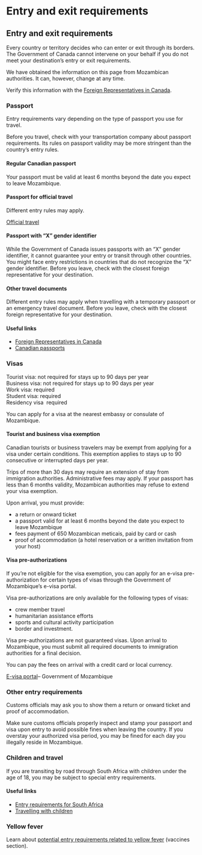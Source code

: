 # Entry and exit requirements

## Entry and exit requirements

Every country or territory decides who can enter or exit through its borders. The Government of Canada cannot intervene on your behalf if you do not meet your destination’s entry or exit requirements.

We have obtained the information on this page from Mozambican authorities. It can, however, change at any time.

Verify this information with the [Foreign Representatives in Canada](https://www.international.gc.ca/protocol-protocole/reps.aspx?lang=eng).

### Passport

Entry requirements vary depending on the type of passport you use for travel.

Before you travel, check with your transportation company about passport requirements. Its rules on passport validity may be more stringent than the country’s entry rules.

#### Regular Canadian passport

Your passport must be valid at least 6 months beyond the date you expect to leave Mozambique.

#### Passport for official travel

Different entry rules may apply.

[Official travel](https://www.canada.ca/en/immigration-refugees-citizenship/services/canadian-passports/official-travel.html)

#### Passport with “X” gender identifier

While the Government of Canada issues passports with an “X” gender identifier, it cannot guarantee your entry or transit through other countries. You might face entry restrictions in countries that do not recognize the “X” gender identifier. Before you leave, check with the closest foreign representative for your destination.

#### Other travel documents

Different entry rules may apply when travelling with a temporary passport or an emergency travel document. Before you leave, check with the closest foreign representative for your destination.

#### Useful links

* [Foreign Representatives in Canada](https://www.international.gc.ca/protocol-protocole/reps.aspx?lang=eng)
* [Canadian passports](http://www.canada.ca/passport)

### Visas

Tourist visa: not required for stays up to 90 days per year  
Business visa: not required for stays up to 90 days per year  
Work visa: required  
Student visa: required  
Residency visa  required

You can apply for a visa at the nearest embassy or consulate of Mozambique.

#### Tourist and business visa exemption

Canadian tourists or business travelers may be exempt from applying for a visa under certain conditions. This exemption applies to stays up to 90 consecutive or interrupted days per year.

Trips of more than 30 days may require an extension of stay from immigration authorities. Administrative fees may apply. If your passport has less than 6 months validity, Mozambican authorities may refuse to extend your visa exemption.

Upon arrival, you must provide:

* a return or onward ticket
* a passport valid for at least 6 months beyond the date you expect to leave Mozambique
* fees payment of 650 Mozambican meticais, paid by card or cash
* proof of accommodation (a hotel reservation or a written invitation from your host)

#### Visa pre-authorizations

If you’re not eligible for the visa exemption, you can apply for an e-visa pre-authorization for certain types of visas through the Government of Mozambique’s e-visa portal.

Visa pre-authorizations are only available for the following types of visas:

* crew member travel
* humanitarian assistance efforts
* sports and cultural activity participation
* border and investment.

Visa pre-authorizations are not guaranteed visas. Upon arrival to Mozambique, you must submit all required documents to immigration authorities for a final decision.

You can pay the fees on arrival with a credit card or local currency.

[E-visa portal](https://evisa.gov.mz/)– Government of Mozambique

### Other entry requirements

Customs officials may ask you to show them a return or onward ticket and proof of accommodation.

Make sure customs officials properly inspect and stamp your passport and visa upon entry to avoid possible fines when leaving the country. If you overstay your authorized visa period, you may be fined for each day you illegally reside in Mozambique.

### Children and travel

If you are transiting by road through South Africa with children under the age of 18, you may be subject to special entry requirements.

#### Useful links

* [Entry requirements for South Africa](https://travel.gc.ca/destinations/south-africa#entryexit)
* [Travelling with children](http://travel.gc.ca/travelling/children)

### Yellow fever

Learn about [potential entry requirements related to yellow fever](#health) (vaccines section).